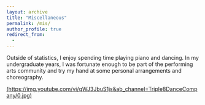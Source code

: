 ```yaml
---
layout: archive
title: "Miscellaneous"
permalink: /mis/
author_profile: true
redirect_from:
  - 
---
```


Outside of statistics, I enjoy spending time playing piano and dancing. In my undergraduate years, I was fortunate enough to be part of the performing arts community and try my hand at some personal arrangements and choreography.

[(https://img.youtube.com/vi/qWJ3JbuS1js&ab_channel=Triple8DanceCompany/0.jpg)](https://www.youtube.com/watch?v=qWJ3JbuS1js&ab_channel=Triple8DanceCompany)

